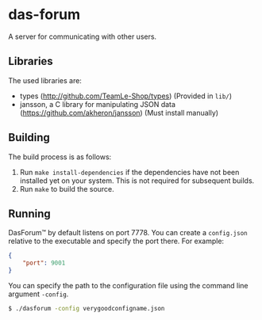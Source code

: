 # das-forum

A server for communicating with other users.

## Libraries

The used libraries are:
  - types (http://github.com/TeamLe-Shop/types) (Provided in `lib/`)
  - jansson, a C library for manipulating JSON data
    (https://github.com/akheron/jansson) (Must install manually)

## Building

The build process is as follows:
  1. Run `make install-dependencies` if the dependencies have not been installed
     yet on your system. This is not required for subsequent builds.
  2. Run `make` to build the source.

## Running

DasForum™ by default listens on port 7778. You can create a `config.json`
relative to the executable and specify the port there. For example:

```json
{
    "port": 9001
}
```

You can specify the path to the configuration file using the command line
argument `-config`.

```sh
$ ./dasforum -config verygoodconfigname.json
```
